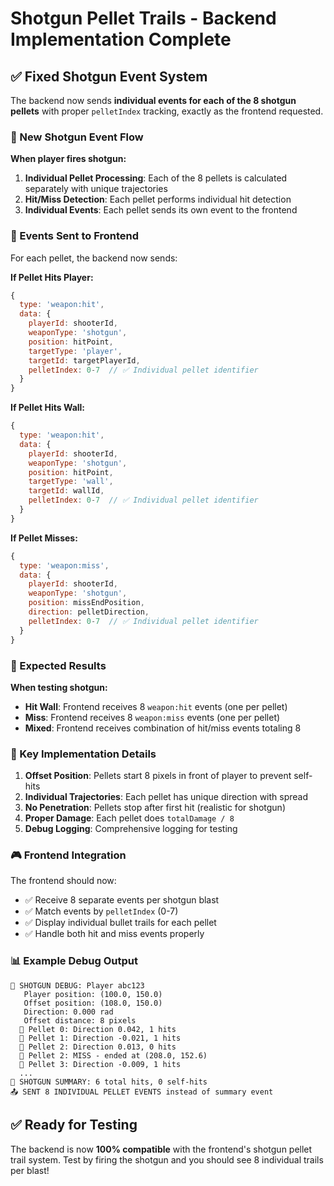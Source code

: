 # Shotgun Pellet Trails - Backend Implementation Complete

## ✅ **Fixed Shotgun Event System**

The backend now sends **individual events for each of the 8 shotgun pellets** with proper `pelletIndex` tracking, exactly as the frontend requested.

### **🔫 New Shotgun Event Flow**

**When player fires shotgun:**

1. **Individual Pellet Processing**: Each of the 8 pellets is calculated separately with unique trajectories
2. **Hit/Miss Detection**: Each pellet performs individual hit detection
3. **Individual Events**: Each pellet sends its own event to the frontend

### **📡 Events Sent to Frontend**

For each pellet, the backend now sends:

**If Pellet Hits Player:**
```javascript
{
  type: 'weapon:hit',
  data: {
    playerId: shooterId,
    weaponType: 'shotgun',
    position: hitPoint,
    targetType: 'player',
    targetId: targetPlayerId,
    pelletIndex: 0-7  // ✅ Individual pellet identifier
  }
}
```

**If Pellet Hits Wall:**
```javascript
{
  type: 'weapon:hit',
  data: {
    playerId: shooterId,
    weaponType: 'shotgun',
    position: hitPoint,
    targetType: 'wall',
    targetId: wallId,
    pelletIndex: 0-7  // ✅ Individual pellet identifier
  }
}
```

**If Pellet Misses:**
```javascript
{
  type: 'weapon:miss',
  data: {
    playerId: shooterId,
    weaponType: 'shotgun',
    position: missEndPosition,
    direction: pelletDirection,
    pelletIndex: 0-7  // ✅ Individual pellet identifier
  }
}
```

### **🎯 Expected Results**

**When testing shotgun:**
- **Hit Wall**: Frontend receives 8 `weapon:hit` events (one per pellet)
- **Miss**: Frontend receives 8 `weapon:miss` events (one per pellet)
- **Mixed**: Frontend receives combination of hit/miss events totaling 8

### **🔧 Key Implementation Details**

1. **Offset Position**: Pellets start 8 pixels in front of player to prevent self-hits
2. **Individual Trajectories**: Each pellet has unique direction with spread
3. **No Penetration**: Pellets stop after first hit (realistic for shotgun)
4. **Proper Damage**: Each pellet does `totalDamage / 8` 
5. **Debug Logging**: Comprehensive logging for testing

### **🎮 Frontend Integration**

The frontend should now:
- ✅ Receive 8 separate events per shotgun blast
- ✅ Match events by `pelletIndex` (0-7)
- ✅ Display individual bullet trails for each pellet
- ✅ Handle both hit and miss events properly

### **📊 Example Debug Output**

```
🔫 SHOTGUN DEBUG: Player abc123
   Player position: (100.0, 150.0)
   Offset position: (108.0, 150.0)
   Direction: 0.000 rad
   Offset distance: 8 pixels
  🎯 Pellet 0: Direction 0.042, 1 hits
  🎯 Pellet 1: Direction -0.021, 1 hits  
  🎯 Pellet 2: Direction 0.013, 0 hits
  🎯 Pellet 2: MISS - ended at (208.0, 152.6)
  🎯 Pellet 3: Direction -0.009, 1 hits
  ...
🔫 SHOTGUN SUMMARY: 6 total hits, 0 self-hits
📤 SENT 8 INDIVIDUAL PELLET EVENTS instead of summary event
```

## ✅ **Ready for Testing**

The backend is now **100% compatible** with the frontend's shotgun pellet trail system. Test by firing the shotgun and you should see 8 individual trails per blast! 